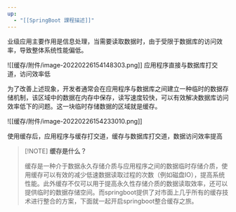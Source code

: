 ```yaml
---
up:
  - "[[SpringBoot 課程描述]]"
---
```

业级应用主要作用是信息处理，当需要读取数据时，由于受限于数据库的访问效率，导致整体系统性能偏低。

![[缓存/附件/image-20220226154148303.png]]
​
应用程序直接与数据库打交道，访问效率低

​为了改善上述现象，开发者通常会在应用程序与数据库之间建立一种临时的数据存储机制，该区域中的数据在内存中保存，读写速度较快，可以有效解决数据库访问效率低下的问题。这一块临时存储数据的区域就是缓存。

![[缓存/附件/image-20220226154233010.png]]

使用缓存后，应用程序与缓存打交道，缓存与数据库打交道，数据访问效率提高

> [!NOTE] **缓存是什么？**
> 
> 缓存是一种介于数据永久存储介质与应用程序之间的数据临时存储介质，使用缓存可以有效的减少低速数据读取过程的次数（例如磁盘IO），提高系统性能。此外缓存不仅可以用于提高永久性存储介质的数据读取效率，还可以提供临时的数据存储空间。而springboot提供了对市面上几乎所有的缓存技术进行整合的方案，下面就一起开启springboot整合缓存之旅。​


